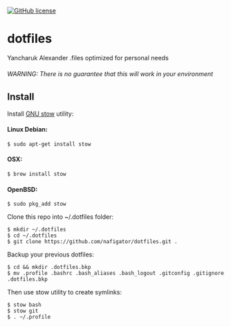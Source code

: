 [![GitHub license][License img]][License src]

# dotfiles

Yancharuk Alexander .files optimized for personal needs
###### WARNING: There is no guarantee that this will work in your environment

## Install

Install [GNU stow] utility:
#### Linux Debian:

    $ sudo apt-get install stow

#### OSX:

    $ brew install stow

#### OpenBSD:

    $ sudo pkg_add stow

Clone this repo into ~/.dotfiles folder:

    $ mkdir ~/.dotfiles
    $ cd ~/.dotfiles
    $ git clone https://github.com/nafigator/dotfiles.git .

Backup your previous dotfiles:

    $ cd && mkdir .dotfiles.bkp
    $ mv .profile .bashrc .bash_aliases .bash_logout .gitconfig .gitignore .dotfiles.bkp

Then use stow utility to create symlinks:

    $ stow bash
    $ stow git
    $ . ~/.profile

  [GNU stow]: https://www.gnu.org/software/stow
  [License img]: https://img.shields.io/badge/license-MIT-brightgreen.svg
  [License src]: https://tldrlegal.com/license/mit-license
